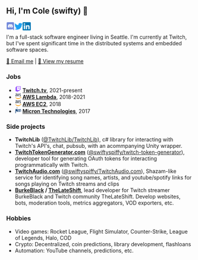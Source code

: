 ## Hi, I'm Cole (swifty) 👋
<a href="https://discordapp.com/users/92700503183486976">
  <img align="left" alt="swiftyspiffy | Discord" width="22px" src="https://raw.githubusercontent.com/swiftyspiffy/swiftyspiffy/main/assets/discord.svg" />
</a>
<a href="https://twitter.com/swiftyspiffy">
  <img align="left" alt="swiftyspiffy | Twitter" width="22px" src="https://raw.githubusercontent.com/swiftyspiffy/swiftyspiffy/main/assets/twitter.svg" />
</a>
<a href="https://www.linkedin.com/in/cole/">
  <img align="left" alt="Cole | LinkedIn" width="22px" src="https://raw.githubusercontent.com/swiftyspiffy/swiftyspiffy/main/assets/linkedin.svg" />
</a>

<br />

I'm a full-stack software engineer living in Seattle. I'm currently at Twitch, but I've spent significant time in the distributed systems and embedded software spaces.

[📧 Email me][email] | [📄 View my resume][resume]

### Jobs
- [<img src="https://raw.githubusercontent.com/swiftyspiffy/swiftyspiffy/main/assets/twitch.svg" alt="Twitch logo" width="16" height="16" />][twitch] **[Twitch.tv][twitch]**, 2021-present
- [<img src="https://raw.githubusercontent.com/swiftyspiffy/swiftyspiffy/main/assets/aws.svg" alt="AWS logo" width="16" height="15" />][lambda] **[AWS Lambda][lambda]**, 2018-2021
- [<img src="https://raw.githubusercontent.com/swiftyspiffy/swiftyspiffy/main/assets/aws.svg" alt="AWS logo" width="16" height="16" />][ec2] **[AWS EC2][ec2]**, 2018
- [<img src="https://raw.githubusercontent.com/swiftyspiffy/swiftyspiffy/main/assets/micron.svg" alt="Micron Technologies logo" width="16" height="16" />][micron] **[Micron Technologies][micron]**, 2017

### Side projects
- **TwitchLib** ([@TwitchLib/TwitchLib][twitchlib-github]), c# library for interacting with Twitch's API's, chat, pubsub, with an acommpanying Unity wrapper.
- **[TwitchTokenGenerator.com][twitchtokengenerator]**  ([@swiftyspiffy/twitch-token-generator][twitchtokengenerator-github]), developer tool for generating OAuth tokens for interacting programmatically with Twitch.
- **[TwitchAudio.com][twitchaudio]** ([@swiftyspiffy/TwitchAudio.com][twitchaudio-github]), Shazam-like service for identifying song names, artists, and youtube/spotify links for songs playing on Twitch streams and clips
- **[BurkeBlack][burkeblack] / [TheLateShift][lateshift]**, lead developer for Twitch streamer BurkeBlack and Twitch community TheLateShift. Develop websites, bots, moderation tools, metrics aggregators, VOD exporters, etc.

### Hobbies
- Video games: Rocket League, Flight Simulator, Counter-Strike, League of Legends, Halo, COD
- Crypto: Decentralized, coin predictions, library development, flashloans
- Automation: YouTube channels, predictions, etc.

[email]: mailto:swiftyspiffy@gmail.com
[resume]: https://raw.githubusercontent.com/swiftyspiffy/swiftyspiffy/main/resume/COLE%203-30-2021%20RESUME%20public.pdf

[twitch]: https://twitch.tv
[lambda]: https://aws.amazon.com/lambda/
[ec2]: https://aws.amazon.com/ec2/
[micron]: https://www.micron.com/

[twitchlib-github]: https://github.com/twitchlib/twitchlib

[twitchtokengenerator]: https://twitchtokengenerator.com
[twitchtokengenerator-github]: https://github.com/swiftyspiffy/twitch-token-generator

[twitchaudio]: https://twitchaudio.com
[twitchaudio-github]: https://github.com/swiftyspiffy/TwitchAudio.com

[burkeblack]: https://burkeblack.tv
[lateshift]: https://lateshift.tv
